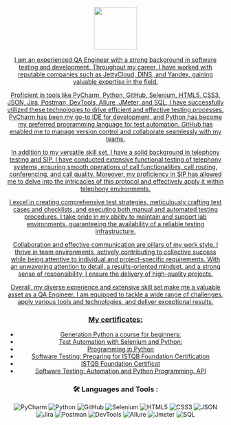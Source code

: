 
<div id="header" align="center">
  <img src="https://media0.giphy.com/media/v1.Y2lkPTc5MGI3NjExcjAxNDZqd2Z4N3Z0cXhpMGd0ZWNlZ3l4a21xd2VqbzA2dDl2bWx1ZyZlcD12MV9pbnRlcm5hbF9naWZfYnlfaWQmY3Q9Zw/KAq5w47R9rmTuvWOWa/giphy.gif" width="100"/>
  <div id="linkedn">
  <a href="https://www.linkedin.com/in/artem-ostapenko-5145bb1aa/">
</div>
    
I am an experienced QA Engineer with a strong background in software testing and development. Throughout my career, I have worked with reputable companies such as JettyCloud, DINS, and Yandex, gaining valuable expertise in the field.

Proficient in tools like PyCharm, Python, GitHub, Selenium, HTML5, CSS3, JSON, Jira, Postman, DevTools, Allure, JMeter, and SQL, I have successfully utilized these technologies to drive efficient and effective testing processes. PyCharm has been my go-to IDE for development, and Python has become my preferred programming language for test automation. GitHub has enabled me to manage version control and collaborate seamlessly with my teams.

In addition to my versatile skill set, I have a solid background in telephony testing and SIP. I have conducted extensive functional testing of telephony systems, ensuring smooth operations of call functionalities, call routing, conferencing, and call quality. Moreover, my proficiency in SIP has allowed me to delve into the intricacies of this protocol and effectively apply it within telephony environments.

I excel in creating comprehensive test strategies, meticulously crafting test cases and checklists, and executing both manual and automated testing procedures. I take pride in my ability to maintain and support lab environments, guaranteeing the availability of a reliable testing infrastructure.

Collaboration and effective communication are pillars of my work style. I thrive in team environments, actively contributing to collective success while being attentive to individual and project-specific requirements. With an unwavering attention to detail, a results-oriented mindset, and a strong sense of responsibility, I ensure the delivery of high-quality projects.

Overall, my diverse experience and extensive skill set make me a valuable asset as a QA Engineer. I am equipped to tackle a wide range of challenges, apply various tools and technologies, and deliver exceptional results.    


### My certificates:
- [Generation Python a course for beginners:](https://stepik.org/cert/925974)
- [Test Automation with Selenium and Python:](https://stepik.org/cert/1940434)
- [Programming in Python](https://stepik.org/cert/1277727)
- [Software Testing: Preparing for ISTQB Foundation Certification](https://stepik.org/cert/2040065)
- [ISTQB Foundation Certificat](https://github.com/mctimo/about_me/files/11909731/Certificate_99790_CTFL2018-GE_OSTAPENKO_27_04_2023.pdf)
- [Software Testing: Automation and Python Programming. API](https://www.udemy.com/certificate/UC-b41fb9b0-920e-462b-bd3e-93972a69e937)



### :hammer_and_wrench: Languages and Tools :

![PyCharm](https://img.shields.io/badge/-PyCharm-090909?style=plastic&logo=PyCharm&logoColor=47C5FB)
![Python](https://img.shields.io/badge/-Python-090909?style=plastic&logo=Python&logoColor=47C5FB)
![GitHub](https://img.shields.io/badge/-GitHub-090909?style=plastic&logo=GitHub&logoColor=47C5FB)
![Selenium](https://img.shields.io/badge/-Selenium-090909?style=plastic&logo=Selenium&logoColor=47C5FB)
![HTML5](https://img.shields.io/badge/-HTML5-090909?style=plastic&logo=HTML5&logoColor=47C5FB)
![CSS3](https://img.shields.io/badge/-CSS3-090909?style=plastic&logo=CSS3&logoColor=47C5FB)
![JSON](https://img.shields.io/badge/-JSON-090909?style=plastic&logo=JSON&logoColor=47C5FB)
![Jira](https://img.shields.io/badge/-Jira-090909?style=plastic&logo=Jira&logoColor=47C5FB)
![Postman](https://img.shields.io/badge/-Postman-090909?style=plastic&logo=Postman&logoColor=47C5FB)
![DevTools](https://img.shields.io/badge/-DevTools-090909?style=plastic&logo=DevTools&logoColor=47C5FB)
![Allure](https://img.shields.io/badge/-Allure-090909?style=plastic&logo=AppacheAllure&logoColor=47C5FB)
![Jmeter](https://img.shields.io/badge/-Jmeter-090909?style=plastic&logo=Appache&logoColor=47C5FB)
![SQL](https://img.shields.io/badge/-SQL-090909?style=plastic&logo=SQL&logoColor=47C5FB)




